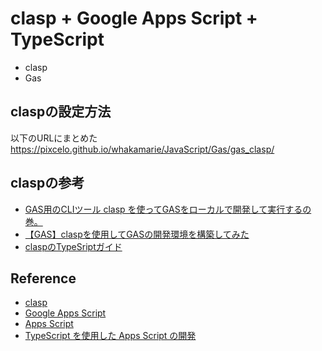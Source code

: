# clasp + Google Apps Script + TypeScript

- clasp
- Gas

## claspの設定方法
以下のURLにまとめた<br />
https://pixcelo.github.io/whakamarie/JavaScript/Gas/gas_clasp/

## claspの参考
- [GAS用のCLIツール clasp を使ってGASをローカルで開発して実行するの巻。](https://qiita.com/jiroshin/items/dcc398285c652554e66a)
- [【GAS】claspを使用してGASの開発環境を構築してみた](https://rightcode.co.jp/blogs/45222)
- [claspのTypeSriptガイド](https://github.com/google/clasp/blob/master/docs/typescript.md)

## Reference
- [clasp](https://github.com/google/clasp)
- [Google Apps Script](https://www.google.com/script/start/)
- [Apps Script](https://developers.google.com/apps-script?hl=ja)
- [TypeScript を使用した Apps Script の開発](https://developers.google.com/apps-script/guides/typescript?hl=ja)